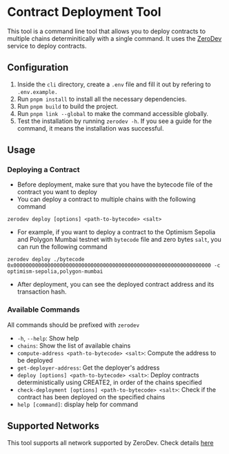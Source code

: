 # Contract Deployment Tool

This tool is a command line tool that allows you to deploy contracts to multiple chains determinitically with a single command. It uses the [ZeroDev](https://zerodev.app) service to deploy contracts.

## Configuration

1. Inside the `cli` directory, create a `.env` file and fill it out by refering to `.env.example.`
2. Run `pnpm install` to install all the necessary dependencies.
3. Run `pnpm build` to build the project.
4. Run `pnpm link --global` to make the command accessible globally.
5. Test the installation by running `zerodev -h`. If you see a guide for the command, it means the installation was successful.

## Usage

### Deploying a Contract

- Before deployment, make sure that you have the bytecode file of the contract you want to deploy
- You can deploy a contract to multiple chains with the following command

```
zerodev deploy [options] <path-to-bytecode> <salt>
```

- For example, if you want to deploy a contract to the Optimism Sepolia and Polygon Mumbai testnet with `bytecode` file and zero bytes `salt`, you can run the following command

```
zerodev deploy ./bytecode 0x0000000000000000000000000000000000000000000000000000000000000000 -c optimism-sepolia,polygon-mumbai
```

- After deployment, you can see the deployed contract address and its transaction hash.

### Available Commands

All commands should be prefixed with `zerodev`

- `-h`, `--help`: Show help
- `chains`: Show the list of available chains
- `compute-address <path-to-bytecode> <salt>`: Compute the address to be deployed
- `get-deployer-address`: Get the deployer's address
- `deploy [options] <path-to-bytecode> <salt>`: Deploy contracts deterministically using CREATE2, in order of the chains specified
- `check-deployment [options] <path-to-bytecode> <salt>`: Check if the contract has been deployed on the specified chains
- `help [command]`: display help for command

## Supported Networks

This tool supports all network supported by ZeroDev. Check details [here](https://docs.zerodev.app/supported-networks)
